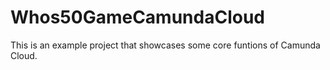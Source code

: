 # Whos50GameCamundaCloud
This is an example project that showcases some core funtions of Camunda Cloud. 
